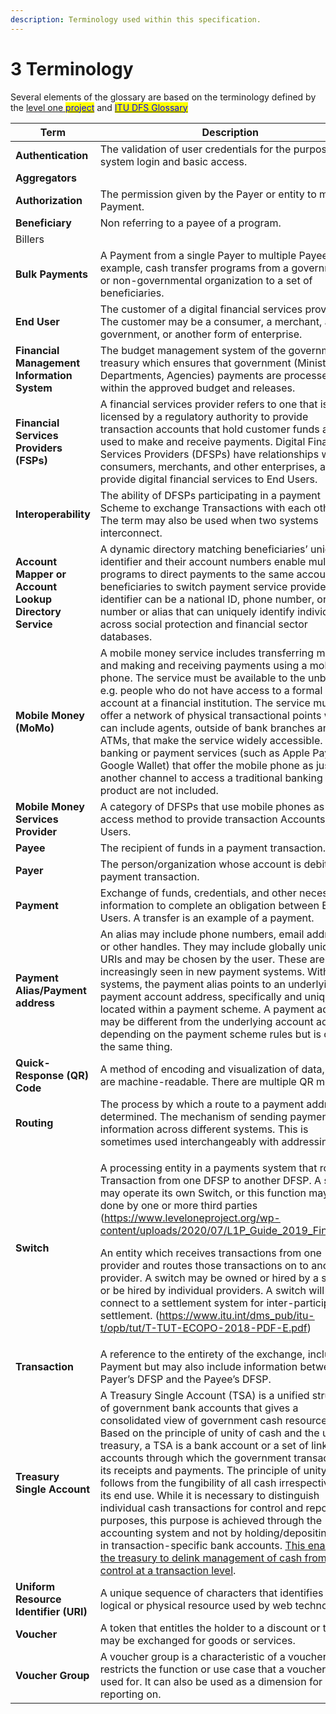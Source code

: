 ```yaml
---
description: Terminology used within this specification.
---
```


# 3 Terminology

Several elements of the glossary are based on the terminology defined by the [level one <mark style="color:blue;">project</mark>](https://www.leveloneproject.org/wp-content/uploads/2020/07/L1P\_Guide\_2019\_Final.pdf) and [<mark style="color:blue;">ITU DFS Glossary</mark>](https://www.itu.int/en/ITU-T/focusgroups/dfs/Documents/201701/ITU\_FGDFS\_DFS-Glossary.pdf)

<table><thead><tr><th width="205.5">Term</th><th>Description</th></tr></thead><tbody><tr><td><strong>Authentication</strong></td><td>The validation of user credentials for the purpose of system login and basic access.</td></tr><tr><td><strong>Aggregators</strong></td><td></td></tr><tr><td><strong>Authorization</strong></td><td>The permission given by the Payer or entity to make a Payment.</td></tr><tr><td><strong>Beneficiary</strong></td><td>Non referring to a payee of a program.</td></tr><tr><td>Billers</td><td></td></tr><tr><td><strong>Bulk Payments</strong></td><td>A Payment from a single Payer to multiple Payees, for example, cash transfer programs from a government or non-governmental organization to a set of beneficiaries.</td></tr><tr><td><strong>End User</strong></td><td>The customer of a digital financial services provider. The customer may be a consumer, a merchant, a government, or another form of enterprise.</td></tr><tr><td><strong>Financial Management Information System</strong></td><td>The budget management system of the government treasury which ensures that government (Ministries, Departments, Agencies) payments are processed within the approved budget and releases.</td></tr><tr><td><strong>Financial Services Providers (FSPs)</strong></td><td>A financial services provider refers to one that is licensed by a regulatory authority to provide transaction accounts that hold customer funds and are used to make and receive payments. Digital Financial Services Providers (DFSPs) have relationships with consumers, merchants, and other enterprises, and provide digital financial services to End Users.</td></tr><tr><td><strong>Interoperability</strong></td><td>The ability of DFSPs participating in a payment Scheme to exchange Transactions with each other. The term may also be used when two systems interconnect.</td></tr><tr><td><strong>Account Mapper or Account Lookup Directory Service</strong></td><td>A dynamic directory matching beneficiaries’ unique identifier and their account numbers enable multiple programs to direct payments to the same account and beneficiaries to switch payment service providers. The identifier can be a national ID, phone number, or other number or alias that can uniquely identify individuals across social protection and financial sector databases.</td></tr><tr><td><strong>Mobile Money (MoMo)</strong></td><td>A mobile money service includes transferring money and making and receiving payments using a mobile phone. The service must be available to the unbanked, e.g. people who do not have access to a formal account at a financial institution. The service must offer a network of physical transactional points which can include agents, outside of bank branches and ATMs, that make the service widely accessible. Mobile banking or payment services (such as Apple Pay and Google Wallet) that offer the mobile phone as just another channel to access a traditional banking product are not included.</td></tr><tr><td><strong>Mobile Money Services Provider</strong></td><td>A category of DFSPs that use mobile phones as the access method to provide transaction Accounts to End Users.</td></tr><tr><td><strong>Payee</strong></td><td>The recipient of funds in a payment transaction.</td></tr><tr><td><strong>Payer</strong></td><td>The person/organization whose account is debited in a payment transaction.</td></tr><tr><td><strong>Payment</strong></td><td>Exchange of funds, credentials, and other necessary information to complete an obligation between End Users. A transfer is an example of a payment.</td></tr><tr><td><strong>Payment Alias/Payment address</strong></td><td>An alias may include phone numbers, email addresses, or other handles. They may include globally unique URIs and may be chosen by the user. These are increasingly seen in new payment systems. Within systems, the payment alias points to an underlying payment account address, specifically and uniquely located within a payment scheme. A payment address may be different from the underlying account address, depending on the payment scheme rules but is often the same thing.</td></tr><tr><td><strong>Quick-Response (QR) Code</strong></td><td>A method of encoding and visualization of data, which are machine-readable. There are multiple QR models.</td></tr><tr><td><strong>Routing</strong></td><td>The process by which a route to a payment address is determined. The mechanism of sending payment information across different systems. This is sometimes used interchangeably with addressing.</td></tr><tr><td><strong>Switch</strong></td><td><p>A processing entity in a payments system that routes a Transaction from one DFSP to another DFSP. A system may operate its own Switch, or this function may be done by one or more third parties (<a href="https://www.leveloneproject.org/wp-content/uploads/2020/07/L1P_Guide_2019_Final.pdf">https://www.leveloneproject.org/wp-content/uploads/2020/07/L1P_Guide_2019_Final.pdf</a>).  </p><p></p><p>An entity which receives transactions from one provider and routes those transactions on to another provider. A switch may be owned or hired by a scheme or be hired by individual providers. A switch will connect to a settlement system for inter-participant settlement. (<a href="https://www.itu.int/dms_pub/itu-t/opb/tut/T-TUT-ECOPO-2018-PDF-E.pdf">https://www.itu.int/dms_pub/itu-t/opb/tut/T-TUT-ECOPO-2018-PDF-E.pdf</a>)</p></td></tr><tr><td><strong>Transaction</strong></td><td>A reference to the entirety of the exchange, including a Payment but may also include information between the Payer’s DFSP and the Payee’s DFSP.</td></tr><tr><td><strong>Treasury Single Account</strong></td><td>A Treasury Single Account (TSA) is a unified structure of government bank accounts that gives a consolidated view of government cash resources. Based on the principle of unity of cash and the unity of treasury, a TSA is a bank account or a set of linked accounts through which the government transacts all its receipts and payments. The principle of unity follows from the fungibility of all cash irrespective of its end use. While it is necessary to distinguish individual cash transactions for control and reporting purposes, this purpose is achieved through the accounting system and not by holding/depositing cash in transaction-specific bank accounts. <a href="https://www.imf.org/external/pubs/ft/wp/2010/wp10143.pdf#%3A~%3Atext%3DA%20treasury%20single%20account%20%28TSA%29%20is%20an%20essential%2Cpriority%20in%20the%20public%20financial%20management%20reform%20agenda">This enables the treasury to delink management of cash from control at a transaction level</a>.</td></tr><tr><td><strong>Uniform Resource Identifier (URI)</strong></td><td>A unique sequence of characters that identifies a logical or physical resource used by web technologies.</td></tr><tr><td><strong>Voucher</strong></td><td>A token that entitles the holder to a discount or that may be exchanged for goods or services.</td></tr><tr><td><strong>Voucher Group</strong></td><td>A voucher group is a characteristic of a voucher that restricts the function or use case that a voucher can be used for. It can also be used as a dimension for reporting on.</td></tr></tbody></table>
